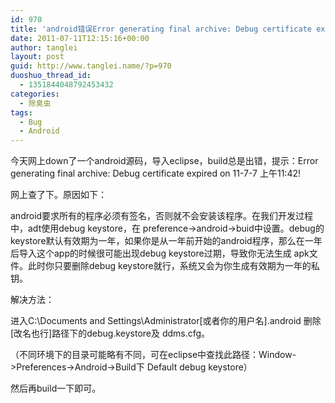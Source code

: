 ```yaml
---
id: 970
title: 'android错误Error generating final archive: Debug certificate expired on xx-x-x 上午11:42!'
date: 2011-07-11T12:15:16+00:00
author: tanglei
layout: post
guid: http://www.tanglei.name/?p=970
duoshuo_thread_id:
  - 1351844048792453432
categories:
  - 除臭虫
tags:
  - Bug
  - Android
---
```

今天网上down了一个android源码，导入eclipse，build总是出错，提示：Error generating final archive: Debug certificate expired on 11-7-7 上午11:42!

网上查了下。原因如下：

android要求所有的程序必须有签名，否则就不会安装该程序。在我们开发过程中，adt使用debug keystore，在 preference->android->buid中设置。debug的keystore默认有效期为一年，如果你是从一年前开始的android程序，那么在一年后导入这个app的时候很可能出现debug keystore过期，导致你无法生成 apk文件。此时你只要删除debug keystore就行，系统又会为你生成有效期为一年的私钥。

解决方法：

进入C:\Documents and Settings\Administrator[或者你的用户名]\.android 删除[改名也行]路径下的debug.keystore及 ddms.cfg。

（不同环境下的目录可能略有不同，可在eclipse中查找此路径：Window->Preferences->Android->Build下 Default debug keystore）

然后再build一下即可。
